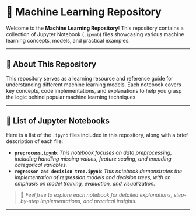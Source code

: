 # 🧠 Machine Learning Repository

Welcome to the **Machine Learning Repository**! This repository contains a collection of Jupyter Notebook (`.ipynb`) files showcasing various machine learning concepts, models, and practical examples.

---

## 📘 **About This Repository**
This repository serves as a learning resource and reference guide for understanding different machine learning models. Each notebook covers key concepts, code implementations, and explanations to help you grasp the logic behind popular machine learning techniques.

---

## 📁 **List of Jupyter Notebooks**
Here is a list of the `.ipynb` files included in this repository, along with a brief description of each file:

- **`preprocess.ipynb`**: *This notebook focuses on data preprocessing, including handling missing values, feature scaling, and encoding categorical variables.*
- **`regressor and decision tree.ipynb`**: *This notebook demonstrates the implementation of regression models and decision trees, with an emphasis on model training, evaluation, and visualization.*

> 📘 *Feel free to explore each notebook for detailed explanations, step-by-step implementations, and practical insights.*

---
